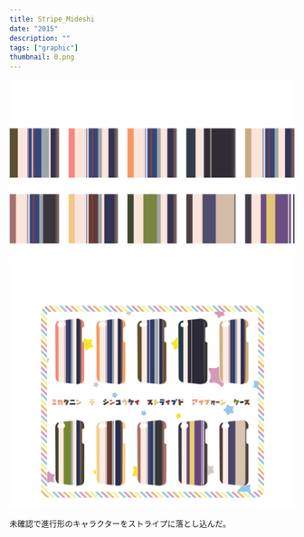 ```yaml
---
title: Stripe_Mideshi
date: "2015"
description: ""
tags: ["graphic"]
thumbnail: 0.png
---
```


![1](./1.png)
![1](./2.png)

未確認で進行形のキャラクターをストライプに落とし込んだ。
